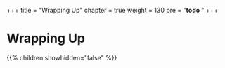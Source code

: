 +++
title = "Wrapping Up"
chapter = true
weight = 130
pre = "<b>todo </b>"
+++

# Wrapping Up

{{% children showhidden="false" %}}